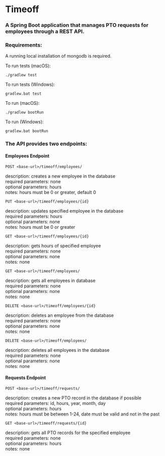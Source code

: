 # Timeoff
### A Spring Boot application that manages PTO requests for employees through a REST API.

### Requirements:
A running local installation of mongodb is required.

To run tests (macOS):
```
./gradlew test
```
To run tests (Windows):
```
gradlew.bat test
```
To run (macOS):
```
./gradlew bootRun
```
To run (Windows):
```
gradlew.bat bootRun
```

### The API provides two endpoints:

#### Employees Endpoint

```
POST <base-url>/timeoff/employees/
```
description: creates a new employee in the database\
required parameters: none\
optional parameters: hours\
notes: hours must be 0 or greater, default 0

```
PUT <base-url>/timeoff/employees/{id}
```
description: updates specified employee in the database\
required parameters: hours\
optional parameters: none\
notes: hours must be 0 or greater

```
GET <base-url>/timeoff/employees/{id}
```
description: gets hours of specified employee\
required parameters: none\
optional parameters: none\
notes: none

```
GET <base-url>/timeoff/employees/
```
description: gets all employees in database\
required parameters: none\
optional parameters: none\
notes: none

```
DELETE <base-url>/timeoff/employees/{id}
```
description: deletes an employee from the database\
required parameters: none\
optional parameters: none\
notes: none

```
DELETE <base-url>/timeoff/employees/
```
description: deletes all employees in the database\
required parameters: none\
optional parameters: none\
notes: none


#### Requests Endpoint

```
POST <base-url>/timeoff/requests/
```
description: creates a new PTO record in the database if possible\
required parameters: id, hours, year, month, day\
optional parameters: hours\
notes: hours must be between 1-24, date must be valid and not in the past

```
GET <base-url>/timeoff/requests/{id}
```
description: gets all PTO records for the specified employee\
required parameters: none\
optional parameters: hours\
notes: none
